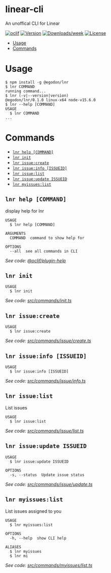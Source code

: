linear-cli
==========

An unoffical CLI for Linear

[![oclif](https://img.shields.io/badge/cli-oclif-brightgreen.svg)](https://oclif.io)
[![Version](https://img.shields.io/npm/v/linear-cli.svg)](https://npmjs.org/package/linear-cli)
[![Downloads/week](https://img.shields.io/npm/dw/linear-cli.svg)](https://npmjs.org/package/linear-cli)
[![License](https://img.shields.io/npm/l/linear-cli.svg)](https://github.com/egodon/linear-cli/blob/master/package.json)

<!-- toc -->
* [Usage](#usage)
* [Commands](#commands)
<!-- tocstop -->
# Usage
<!-- usage -->
```sh-session
$ npm install -g @egodon/lnr
$ lnr COMMAND
running command...
$ lnr (-v|--version|version)
@egodon/lnr/0.1.0 linux-x64 node-v15.6.0
$ lnr --help [COMMAND]
USAGE
  $ lnr COMMAND
...
```
<!-- usagestop -->
# Commands
<!-- commands -->
* [`lnr help [COMMAND]`](#lnr-help-command)
* [`lnr init`](#lnr-init)
* [`lnr issue:create`](#lnr-issuecreate)
* [`lnr issue:info [ISSUEID]`](#lnr-issueinfo-issueid)
* [`lnr issue:list`](#lnr-issuelist)
* [`lnr issue:update ISSUEID`](#lnr-issueupdate-issueid)
* [`lnr myissues:list`](#lnr-myissueslist)

## `lnr help [COMMAND]`

display help for lnr

```
USAGE
  $ lnr help [COMMAND]

ARGUMENTS
  COMMAND  command to show help for

OPTIONS
  --all  see all commands in CLI
```

_See code: [@oclif/plugin-help](https://github.com/oclif/plugin-help/blob/v3.2.2/src/commands/help.ts)_

## `lnr init`

```
USAGE
  $ lnr init
```

_See code: [src/commands/init.ts](https://github.com/egodon/linear-cli/blob/v0.1.0/src/commands/init.ts)_

## `lnr issue:create`

```
USAGE
  $ lnr issue:create
```

_See code: [src/commands/issue/create.ts](https://github.com/egodon/linear-cli/blob/v0.1.0/src/commands/issue/create.ts)_

## `lnr issue:info [ISSUEID]`

```
USAGE
  $ lnr issue:info [ISSUEID]
```

_See code: [src/commands/issue/info.ts](https://github.com/egodon/linear-cli/blob/v0.1.0/src/commands/issue/info.ts)_

## `lnr issue:list`

List issues

```
USAGE
  $ lnr issue:list
```

_See code: [src/commands/issue/list.ts](https://github.com/egodon/linear-cli/blob/v0.1.0/src/commands/issue/list.ts)_

## `lnr issue:update ISSUEID`

```
USAGE
  $ lnr issue:update ISSUEID

OPTIONS
  -s, --status  Update issue status
```

_See code: [src/commands/issue/update.ts](https://github.com/egodon/linear-cli/blob/v0.1.0/src/commands/issue/update.ts)_

## `lnr myissues:list`

List issues assigned to you

```
USAGE
  $ lnr myissues:list

OPTIONS
  -h, --help  show CLI help

ALIASES
  $ lnr myissues
  $ lnr mi
```

_See code: [src/commands/myissues/list.ts](https://github.com/egodon/linear-cli/blob/v0.1.0/src/commands/myissues/list.ts)_
<!-- commandsstop -->

